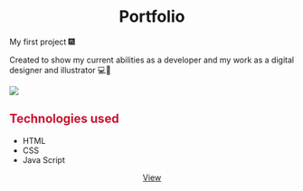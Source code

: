 <div align="center">

# Portfolio

</div>

My first project 🎆

Created to show my current abilities as a developer and my work as a digital designer and illustrator 💻🎨

![](./src/imagens/portfolio-gif.gif)

## <font color="#CB0F31">Technologies used</font>

* HTML
* CSS
* Java Script

<center><a href="https://carolinaciolin.github.io/portfolio/">View</a></center>
